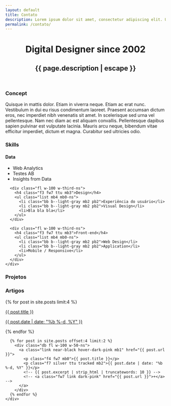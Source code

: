 ```yaml
---
layout: default
title: Contato
description: Lorem ipsum dolor sit amet, consectetur adipiscing elit. Ut vulputate, arcu non tempus tempus, est magna egestas nisi, in fermentum mauris nisl posuere neque. Aenean eu laoreet lorem.
permalink: /contato/
---
```


<header class="pb5 bb bt b--light-gray">
  <h1 class="f2 f1-m f-subheadline-ns fw5 mt0 mb4 lh-solid">Digital Designer since 2002</h1>
  <h2 class="f6 f4-ns fw1 georgia i">{{ page.description | escape }}</h2>
</header>

<article>
  <div class="cf pv5">
    <div class="fl w-100 w-20-ns">
      <h3 class="f7 silver ttu tracked mb2">Concept</h3>
    </div>
    <div class="fl w-100 w-80-ns">
      <p>Quisque in mattis dolor. Etiam in viverra neque. Etiam ac erat nunc. Vestibulum in dui eu risus condimentum laoreet. Praesent accumsan dictum eros, nec imperdiet nibh venenatis sit amet. In scelerisque sed urna vel pellentesque. Nam nec diam ac est aliquam convallis. Pellentesque dapibus sapien pulvinar est vulputate lacinia. Mauris arcu neque, bibendum vitae efficitur imperdiet, dictum et magna. Curabitur sed ultricies odio.</p>
    </div>
  </div>

  <div class="cf pv5">
    <div class="fl w-100 w-20-ns">
      <h3 class="f7 silver ttu tracked mb2">Skills</h3>
    </div>
    <div class="fl w-100 w-80-ns">
      <div class="fl w-100 w-third-ns">
        <h4 class="f3 fw7 ttu mb3">Data</h4>
        <ul class="list mb4 mb0-ns">
          <li class="bb b--light-gray mb2 pb2">Web Analytics</li>
          <li class="bb b--light-gray mb2 pb2">Testes AB</li>
          <li>Insights from Data</li>
        </ul>
      </div>

      <div class="fl w-100 w-third-ns">
        <h4 class="f3 fw7 ttu mb3">Design</h4>
        <ul class="list mb4 mb0-ns">
          <li class="bb b--light-gray mb2 pb2">Experiência do usuário</li>
          <li class="bb b--light-gray mb2 pb2">Visual Design</li>
          <li>Bla bla bla</li>
        </ul>
      </div>

      <div class="fl w-100 w-third-ns">
        <h4 class="f3 fw7 ttu mb3">Front-end</h4>
        <ul class="list mb4 mb0-ns">
          <li class="bb b--light-gray mb2 pb2">Web Design</li>
          <li class="bb b--light-gray mb2 pb2">Application</li>
          <li>Mobile / Responsive</li>
        </ul>
      </div>
    </div>
  </div>

  <div class="cf pv5">
    <div class="fl w-100 w-20-ns">
      <h3 class="f7 silver ttu tracked mb2">Projetos</h3>
    </div>
    <div class="fl w-100 w-80-ns">
      <div class="fl w-50 w-25-ns">
        <a href="#" class="db aspect-ratio aspect-ratio--1x1 dim">
          <span role="img" aria-label="Beyoncé" style="background-image:url(http://mrmrs.github.io/photos/beyonce.jpg);" class="bg-center cover aspect-ratio--object"></span>
        </a>
      </div>
      <div class="fl w-50 w-25-ns">
        <a href="#" class="db aspect-ratio aspect-ratio--1x1 dim">
          <span role="img" aria-label="Kaytranada" style="background-image:url(http://mrmrs.github.io/photos/kaytranada.jpg);" class="bg-center cover aspect-ratio--object"></span>
        </a>
      </div>
      <div class="fl w-50 w-25-ns">
        <a href="#" class="db aspect-ratio aspect-ratio--1x1 dim">
          <span role="img" aria-label="Woman - Justice" style="background-image:url(http://mrmrs.github.io/photos/justice.jpg);" class="bg-center cover aspect-ratio--object"></span>
        </a>
      </div>
      <div class="fl w-50 w-25-ns">
        <a href="#" class="db aspect-ratio aspect-ratio--1x1 dim">
          <span role="img" aria-label="Skin - Flume" style="background-image:url(http://mrmrs.github.io/photos/flume.jpg);" class="bg-center cover aspect-ratio--object"></span>
        </a>
      </div>
      <div class="fl w-50 w-25-ns">
        <a href="#" class="db aspect-ratio aspect-ratio--1x1 dim">
          <span role="img" aria-label="Beyoncé" style="background-image:url(http://mrmrs.github.io/photos/beyonce.jpg);" class="bg-center cover aspect-ratio--object"></span>
        </a>
      </div>
      <div class="fl w-50 w-25-ns">
        <a href="#" class="db aspect-ratio aspect-ratio--1x1 dim">
          <span role="img" aria-label="Kaytranada" style="background-image:url(http://mrmrs.github.io/photos/kaytranada.jpg);" class="bg-center cover aspect-ratio--object"></span>
        </a>
      </div>
      <div class="fl w-50 w-25-ns">
        <a href="#" class="db aspect-ratio aspect-ratio--1x1 dim">
          <span role="img" aria-label="Woman - Justice" style="background-image:url(http://mrmrs.github.io/photos/justice.jpg);" class="bg-center cover aspect-ratio--object"></span>
        </a>
      </div>
      <div class="fl w-50 w-25-ns">
        <a href="#" class="db aspect-ratio aspect-ratio--1x1 dim">
          <span role="img" aria-label="Skin - Flume" style="background-image:url(http://mrmrs.github.io/photos/flume.jpg);" class="bg-center cover aspect-ratio--object"></span>
        </a>
      </div>
    </div>
  </div>

  <div class="cf pv5">
    <div class="fl w-100 w-20-ns">
      <h3 class="f7 silver ttu tracked mb2">Artigos</h3>
    </div>
    <div class="fl w-100 w-80-ns">
      {% for post in site.posts limit:4 %}
        <div class="db fl w-100 w-50-ns bb b--light-gray pb3 mb3">
          <a class="link near-black hover-dark-pink mb1" href="{{ post.url }}">
            <p class="f4 fw7 mb0">{{ post.title }}</p>
            <p class="f7 silver ttu tracked mb2">{{ post.date | date: "%b %-d, %Y" }}</p>
            <!-- {{ post.excerpt | strip_html | truncatewords: 10 }} -->
            <!-- <a class="fw7 link dark-pink" href="{{ post.url }}">+</a> -->
          </a>
        </div>
      {% endfor %}

      {% for post in site.posts offset:4 limit:2 %}
        <div class="db fl w-100 w-50-ns">
          <a class="link near-black hover-dark-pink mb1" href="{{ post.url }}">
            <p class="f4 fw7 mb0">{{ post.title }}</p>
            <p class="f7 silver ttu tracked mb2">{{ post.date | date: "%b %-d, %Y" }}</p>
            <!-- {{ post.excerpt | strip_html | truncatewords: 10 }} -->
            <!-- <a class="fw7 link dark-pink" href="{{ post.url }}">+</a> -->
          </a>
        </div>
      {% endfor %}
    </div>
  </div>
</article>
